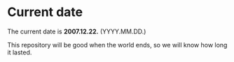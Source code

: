 # Current date

The current date is **2007.12.22.** (YYYY.MM.DD.)

This repository will be good when the world ends, so we will know how long it lasted.
